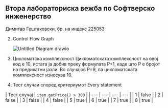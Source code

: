 Втора лабораториска вежба по Софтверско инженерство
---------------------------------------------------
Димитар Гештаковски, бр. на индекс 225053

2. Control Flow Graph

   ![Untitled Diagram drawio](https://github.com/DimeBlyat/SI_2024_lab2_225053/assets/150610538/1766182e-5842-4d1f-b3a9-44a3a0dc55fd)

3. Цикломатска комплексност
Цикломатската комплексност на овој код е 10, истата ја добив преку формулата P+1, каде што P е бројот на предикатни јазли. Во случајoв P=9, па цикломатската комплексност изнесува 10.
   
4. Тест случаи според критериумот Every statement
   
| Тест случај | `item.getPrice() > 300` | 
| --- | --- | --- | --- |
| 1 | false |
| 2 | false |
| 3 | false |
| 4 | false |
| 5 | true |
| 6 | true |
| 7 | true |
| 8 | true |

